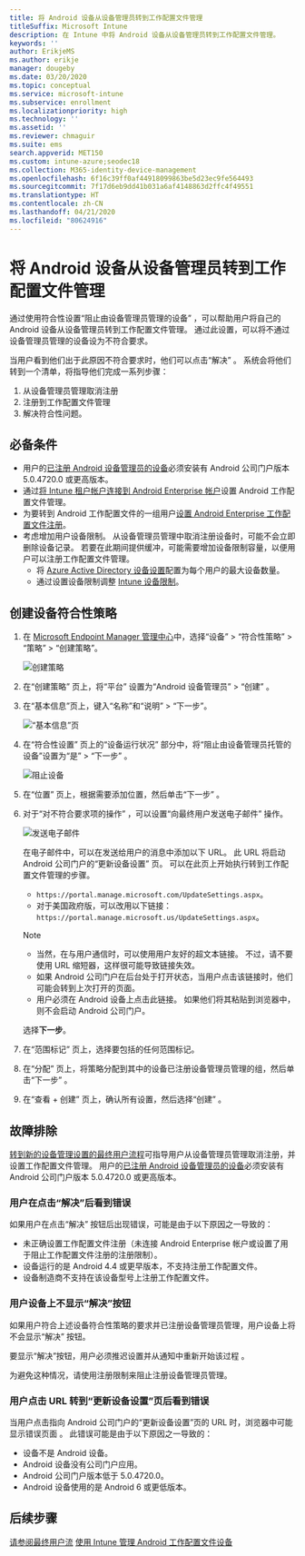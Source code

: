 ```yaml
---
title: 将 Android 设备从设备管理员转到工作配置文件管理
titleSuffix: Microsoft Intune
description: 在 Intune 中将 Android 设备从设备管理员转到工作配置文件管理。
keywords: ''
author: ErikjeMS
ms.author: erikje
manager: dougeby
ms.date: 03/20/2020
ms.topic: conceptual
ms.service: microsoft-intune
ms.subservice: enrollment
ms.localizationpriority: high
ms.technology: ''
ms.assetid: ''
ms.reviewer: chmaguir
ms.suite: ems
search.appverid: MET150
ms.custom: intune-azure;seodec18
ms.collection: M365-identity-device-management
ms.openlocfilehash: 6f16c39ff0af44918099863be5d23ec9fe564493
ms.sourcegitcommit: 7f17d6eb9dd41b031a6af4148863d2ffc4f49551
ms.translationtype: HT
ms.contentlocale: zh-CN
ms.lasthandoff: 04/21/2020
ms.locfileid: "80624916"
---
```

# <a name="move-android-devices-from-device-administrator-to-work-profile-management"></a>将 Android 设备从设备管理员转到工作配置文件管理

通过使用符合性设置“阻止由设备管理员管理的设备”  ，可以帮助用户将自己的 Android 设备从设备管理员转到工作配置文件管理。 通过此设置，可以将不通过设备管理员管理的设备设为不符合要求。 

当用户看到他们出于此原因不符合要求时，他们可以点击“解决”  。 系统会将他们转到一个清单，将指导他们完成一系列步骤：
1. 从设备管理员管理取消注册
2. 注册到工作配置文件管理
3. 解决符合性问题。 

## <a name="prerequisites"></a>必备条件

- 用户的[已注册 Android 设备管理员的设备](android-enroll-device-administrator.md)必须安装有 Android 公司门户版本 5.0.4720.0 或更高版本。
- 通过[将 Intune 租户帐户连接到 Android Enterprise 帐户](connect-intune-android-enterprise.md)设置 Android 工作配置文件管理。
- 为要转到 Android 工作配置文件的一组用户[设置 Android Enterprise 工作配置文件注册](android-work-profile-enroll.md)。
- 考虑增加用户设备限制。 从设备管理员管理中取消注册设备时，可能不会立即删除设备记录。 若要在此期间提供缓冲，可能需要增加设备限制容量，以便用户可以注册工作配置文件管理。
  - 将 [Azure Active Directory 设备设置](https://docs.microsoft.com/azure/active-directory/devices/device-management-azure-portal#configure-device-settings)配置为每个用户的最大设备数量。
  - 通过设置设备限制调整 [Intune 设备限制](enrollment-restrictions-set.md#create-a-device-limit-restriction)。 

## <a name="create-device-compliance-policy"></a>创建设备符合性策略

1. 在 [Microsoft Endpoint Manager 管理中心](https://go.microsoft.com/fwlink/?linkid=2109431)中，选择“设备” > “符合性策略” > “策略” > “创建策略”。

    ![创建策略](./media/android-move-device-admin-work-profile/create-policy.png)

2. 在“创建策略”  页上，将“平台”  设置为“Android 设备管理员”   > “创建”  。
3. 在“基本信息”页上，键入“名称”和“说明” > “下一步”。

    ![“基本信息”页](./media/android-move-device-admin-work-profile/basics.png)
    
4. 在“符合性设置”  页上的“设备运行状况”  部分中，将“阻止由设备管理员托管的设备”设置为“是”    > “下一步”  。

    ![阻止设备](./media/android-move-device-admin-work-profile/block-devices.png)

5. 在“位置”  页上，根据需要添加位置，然后单击“下一步”  。
6. 对于“对不符合要求项的操作”  ，可以设置“向最终用户发送电子邮件”  操作。

    ![发送电子邮件](./media/android-move-device-admin-work-profile/send-email.png)


    在电子邮件中，可以在发送给用户的消息中添加以下 URL。 此 URL 将启动 Android 公司门户的“更新设备设置”  页。 可以在此页上开始执行转到工作配置文件管理的步骤。
    - `https://portal.manage.microsoft.com/UpdateSettings.aspx`。
    - 对于美国政府版，可以改用以下链接：`https://portal.manage.microsoft.us/UpdateSettings.aspx`。
  
    > [!NOTE]
    > - 当然，在与用户通信时，可以使用用户友好的超文本链接。 不过，请不要使用 URL 缩短器，这样很可能导致链接失效。
    > - 如果 Android 公司门户在后台处于打开状态，当用户点击该链接时，他们可能会转到上次打开的页面。
    > - 用户必须在 Android 设备上点击此链接。 如果他们将其粘贴到浏览器中，则不会启动 Android 公司门户。 

    选择**下一步**。

7. 在“范围标记”  页上，选择要包括的任何范围标记。
8. 在“分配”  页上，将策略分配到其中的设备已注册设备管理员管理的组，然后单击“下一步”  。
9. 在“查看 + 创建”  页上，确认所有设置，然后选择“创建”  。

## <a name="troubleshooting"></a>故障排除

[转到新的设备管理设置的最终用户流程](../user-help/move-to-new-device-management-setup.md)可指导用户从设备管理员管理取消注册，并设置工作配置文件管理。 用户的[已注册 Android 设备管理员的设备](android-enroll-device-administrator.md)必须安装有 Android 公司门户版本 5.0.4720.0 或更高版本。

### <a name="user-sees-an-error-after-tapping-resolve"></a>用户在点击“解决”后看到错误
如果用户在点击“解决”  按钮后出现错误，可能是由于以下原因之一导致的：
- 未正确设置工作配置文件注册（未连接 Android Enterprise 帐户或设置了用于阻止工作配置文件注册的注册限制）。
- 设备运行的是 Android 4.4 或更早版本，不支持注册工作配置文件。 
- 设备制造商不支持在该设备型号上注册工作配置文件。

### <a name="resolve-button-doesnt-appear-on-the-users-device"></a>用户设备上不显示“解决”按钮
如果用户符合上述设备符合性策略的要求并已注册设备管理员管理，用户设备上将不会显示“解决”  按钮。

要显示“解决”按钮，用户必须推迟设置并从通知中重新开始该过程  。

为避免这种情况，请使用注册限制来阻止注册设备管理员管理。

### <a name="user-sees-an-error-after-tapping-url-to-update-device-settings-page"></a>用户点击 URL 转到“更新设备设置”页后看到错误
当用户点击指向 Android 公司门户的“更新设备设置”页的 URL 时，浏览器中可能显示错误页面  。 此错误可能是由于以下原因之一导致的：
- 设备不是 Android 设备。
- Android 设备没有公司门户应用。
- Android 公司门户版本低于 5.0.4720.0。
- Android 设备使用的是 Android 6 或更低版本。 

## <a name="next-steps"></a>后续步骤
[请参阅最终用户流](../user-help/move-to-new-device-management-setup.md)
[使用 Intune 管理 Android 工作配置文件设备](android-enterprise-overview.md)
